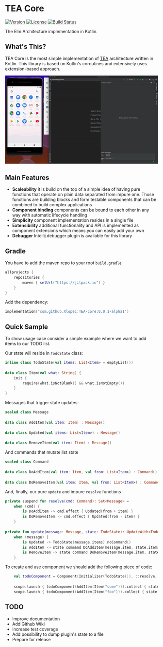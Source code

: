 # TEA Core
[![Version](https://jitpack.io/v/Xlopec/TEA-core.svg)](https://jitpack.io/#Xlopec/TEA-core)
[![License](https://img.shields.io/badge/License-Apache%202.0-blue.svg)](http://www.apache.org/licenses/LICENSE-2.0)
[![Build Status](https://travis-ci.org/Xlopec/Tea-bag.svg?branch=master)](https://travis-ci.org/Xlopec/TEA-core)

The Elm Architecture implementation in Kotlin.

## What's This?
TEA Core is the most simple implementation of [TEA](https://guide.elm-lang.org/architecture/) architecture
written in Kotlin. This library is based on Kotlin's coroutines and extensively uses extension-based approach.

<p align="center">
  <img alt="Demo" src="demoRes/demo.gif">
</p>

## Main Features
- **Scaleability** it is build on the top of a simple idea of having pure functions that operate on plain data separated from impure one.
Those functions are building blocks and form testable components that can be combined to build complex applications
- **Component binding** components can be bound to each other in any way with automatic lifecycle handling
- **Simplicity** component implementation resides in a single file
- **Extensibility** additional functionality and API is implemented as component extensions which means you can 
easily add your own
- **Debugger** Intellij debugger plugin is available for this library

## Gradle

You have to add the maven repo to your root `build.gradle`

```groovy
allprojects {
    repositories {
        maven { setUrl("https://jitpack.io") }
    }
}
```

Add the dependency:

```kotlin
implementation("com.github.Xlopec:TEA-core:0.0.1-alpha1")
```

## Quick Sample
To show usage case consider a simple example where we want to add items to our TODO list.

Our state will reside in `TodoState` class:

```kotlin
inline class TodoState(val items: List<Item> = emptyList())

data class Item(val what: String) {
    init {
        require(what.isNotBlank() && what.isNotEmpty())
    }
}
```

Messages that trigger state updates:

```kotlin
sealed class Message

data class AddItem(val item: Item) : Message()

data class Updated(val items: List<Item>) : Message()

data class RemoveItem(val item: Item) : Message()
```

And commands that mutate list state

```kotlin
sealed class Command

data class DoAddItem(val item: Item, val from: List<Item>) : Command()

data class DoRemoveItem(val item: Item, val from: List<Item>) : Command()
```

And, finally, our pure `update` and impure `resolve` functions

```kotlin
private suspend fun resolve(cmd: Command): Set<Message> =
    when (cmd) {
        is DoAddItem -> cmd.effect { Updated(from + item) }
        is DoRemoveItem -> cmd.effect { Updated(from - item) }
    }

private fun update(message: Message, state: TodoState): UpdateWith<TodoState, Command> =
    when (message) {
        is Updated -> TodoState(message.items).noCommand()
        is AddItem -> state command DoAddItem(message.item, state.items)
        is RemoveItem -> state command DoRemoveItem(message.item, state.items)
    }
```

To create and use component we should add the following piece of code:

```kotlin
    val todoComponent = Component(Initializer(TodoState()), ::resolve, ::update)
    
    scope.launch { todoComponent(AddItem(Item("some"))).collect { state -> println(state) } }
    scope.launch { todoComponent(AddItem(Item("foo"))).collect { state -> println(state) } }
````

## TODO
- Improve documentation
- Add Github Wiki
- Increase test coverage
- Add possibility to dump plugin's state to a file
- Prepare for release